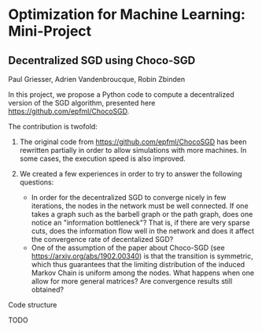 # Optimization for Machine Learning: Mini-Project

## Decentralized SGD using Choco-SGD
Paul Griesser, Adrien Vandenbroucque, Robin Zbinden

In this project, we propose a Python code to compute a decentralized version of the SGD algorithm, presented here https://github.com/epfml/ChocoSGD.

The contribution is twofold:

1) The original code from https://github.com/epfml/ChocoSGD has been rewritten partially in order to allow simulations with more machines. In some cases, the execution speed is also improved.

2) We created a few experiences in order to try to answer the following questions:
    - In order for the decentralized SGD to converge nicely in few iterations, the nodes in the network must be well connected. If one takes a graph such as the barbell graph or the path graph, does one notice an "information bottleneck"? That is, if there are very sparse cuts, does the information flow well in the network and does it affect the convergence rate of decentalized SGD?
    - One of the assumption of the paper about Choco-SGD (see https://arxiv.org/abs/1902.00340) is that the transition is symmetric, which thus guarantees that the limiting distribution of the induced Markov Chain is uniform among the nodes. What happens when one allow for more general matrices? Are convergence results still obtained?
    
Code structure

TODO
